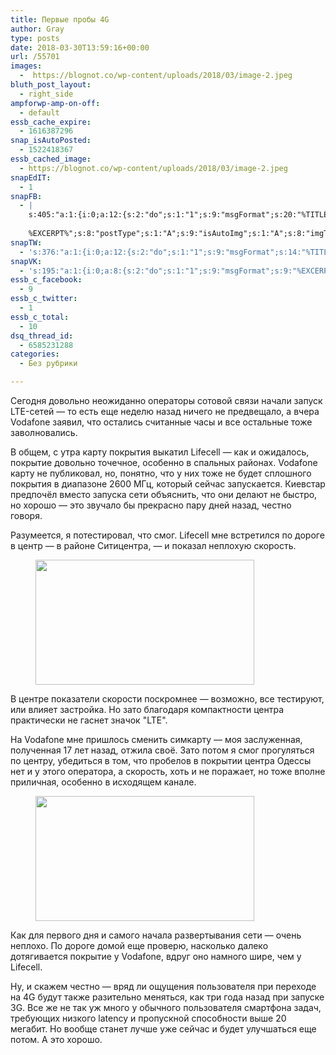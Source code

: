 ```yaml
---
title: Первые пробы 4G
author: Gray
type: posts
date: 2018-03-30T13:59:16+00:00
url: /55701
images:
  -  https://blognot.co/wp-content/uploads/2018/03/image-2.jpeg
bluth_post_layout:
  - right_side
ampforwp-amp-on-off:
  - default
essb_cache_expire:
  - 1616387296
snap_isAutoPosted:
  - 1522418367
essb_cached_image:
  - https://blognot.co/wp-content/uploads/2018/03/image-2.jpeg
snapEdIT:
  - 1
snapFB:
  - |
    s:405:"a:1:{i:0;a:12:{s:2:"do";s:1:"1";s:9:"msgFormat";s:20:"%TITLE%
    
    %EXCERPT%";s:8:"postType";s:1:"A";s:9:"isAutoImg";s:1:"A";s:8:"imgToUse";s:0:"";s:9:"isAutoURL";s:1:"A";s:8:"urlToUse";s:0:"";s:4:"doFB";i:0;s:8:"isPosted";s:1:"1";s:4:"pgID";s:32:"133222213376133_1869725866392417";s:7:"postURL";s:62:"http://www.facebook.com/133222213376133/posts/1869725866392417";s:5:"pDate";s:19:"2018-03-30 13:59:25";}}";
snapTW:
  - 's:376:"a:1:{i:0;a:12:{s:2:"do";s:1:"1";s:9:"msgFormat";s:14:"%TITLE%  %URL%";s:8:"attchImg";s:1:"1";s:9:"isAutoImg";s:1:"A";s:8:"imgToUse";s:0:"";s:9:"isAutoURL";s:1:"A";s:8:"urlToUse";s:0:"";s:4:"doTW";i:0;s:8:"isPosted";s:1:"1";s:4:"pgID";s:18:"979719757866954752";s:7:"postURL";s:53:"https://twitter.com/gray_ru/status/979719757866954752";s:5:"pDate";s:19:"2018-03-30 13:59:27";}}";'
snapVK:
  - 's:195:"a:1:{i:0;a:8:{s:2:"do";s:1:"1";s:9:"msgFormat";s:9:"%EXCERPT%";s:8:"postType";s:1:"I";s:9:"isAutoImg";s:1:"A";s:8:"imgToUse";s:0:"";s:9:"isAutoURL";s:1:"A";s:8:"urlToUse";s:0:"";s:4:"doVK";i:0;}}";'
essb_c_facebook:
  - 9
essb_c_twitter:
  - 1
essb_c_total:
  - 10
dsq_thread_id:
  - 6585231288
categories:
  - Без рубрики

---
```








Сегодня довольно неожиданно операторы сотовой связи начали запуск LTE-сетей — то есть еще неделю назад ничего не предвещало, а вчера Vodafone заявил, что остались считанные часы и все остальные тоже заволновались. 

В общем, с утра карту покрытия выкатил Lifecell — как и ожидалось, покрытие довольно точечное, особенно в спальных районах. Vodafone карту не публиковал, но, понятно, что у них тоже не будет сплошного покрытия в диапазоне 2600 МГц, который сейчас запускается. Киевстар предпочёл вместо запуска сети объяснить, что они делают не быстро, но хорошо — это звучало бы прекрасно пару дней назад, честно говоря.

Разумеется, я потестировал, что смог. Lifecell мне встретился по дороге в центр — в районе Ситицентра, — и показал неплохую скорость.<figure class="wp-block-image aligncenter">

<img data-attachment-id="55731" data-permalink="https://blognot.co/image-2-2" data-orig-file="https://i2.wp.com/blognot.co/wp-content/uploads/2018/03/image-2.jpeg?fit=350%2C200&ssl=1" data-orig-size="350,200" data-comments-opened="1" data-image-meta="{&quot;aperture&quot;:&quot;0&quot;,&quot;credit&quot;:&quot;&quot;,&quot;camera&quot;:&quot;&quot;,&quot;caption&quot;:&quot;&quot;,&quot;created_timestamp&quot;:&quot;1522427260&quot;,&quot;copyright&quot;:&quot;&quot;,&quot;focal_length&quot;:&quot;0&quot;,&quot;iso&quot;:&quot;0&quot;,&quot;shutter_speed&quot;:&quot;0&quot;,&quot;title&quot;:&quot;&quot;,&quot;orientation&quot;:&quot;1&quot;}" data-image-title="image-2" data-image-description="" data-medium-file="https://i2.wp.com/blognot.co/wp-content/uploads/2018/03/image-2.jpeg?fit=300%2C171&ssl=1" data-large-file="https://i2.wp.com/blognot.co/wp-content/uploads/2018/03/image-2.jpeg?fit=350%2C200&ssl=1" width="350" height="200" src="https://i2.wp.com/blognot.co/wp-content/uploads/2018/03/image-2.jpeg?resize=350%2C200&#038;ssl=1" alt="" class="wp-image-55731" srcset="https://i2.wp.com/blognot.co/wp-content/uploads/2018/03/image-2.jpeg?w=350&ssl=1 350w, https://i2.wp.com/blognot.co/wp-content/uploads/2018/03/image-2.jpeg?resize=300%2C171&ssl=1 300w" sizes="(max-width: 350px) 100vw, 350px" data-recalc-dims="1" /> </figure> 

В центре показатели скорости поскромнее — возможно, все тестируют, или влияет застройка. Но зато благодаря компактности центра практически не гаснет значок "LTE".

На Vodafone мне пришлось сменить симкарту — моя заслуженная, полученная 17 лет назад, отжила своё. Зато потом я смог прогуляться по центру, убедиться в том, что пробелов в покрытии центра Одессы нет и у этого оператора, а скорость, хоть и не поражает, но тоже вполне приличная, особенно в исходящем канале.<figure class="wp-block-image aligncenter">

<img data-attachment-id="55751" data-permalink="https://blognot.co/image-3" data-orig-file="https://i1.wp.com/blognot.co/wp-content/uploads/2018/03/image-3.jpeg?fit=350%2C200&ssl=1" data-orig-size="350,200" data-comments-opened="1" data-image-meta="{&quot;aperture&quot;:&quot;0&quot;,&quot;credit&quot;:&quot;&quot;,&quot;camera&quot;:&quot;&quot;,&quot;caption&quot;:&quot;&quot;,&quot;created_timestamp&quot;:&quot;1522427915&quot;,&quot;copyright&quot;:&quot;&quot;,&quot;focal_length&quot;:&quot;0&quot;,&quot;iso&quot;:&quot;0&quot;,&quot;shutter_speed&quot;:&quot;0&quot;,&quot;title&quot;:&quot;&quot;,&quot;orientation&quot;:&quot;1&quot;}" data-image-title="image-3" data-image-description="" data-medium-file="https://i1.wp.com/blognot.co/wp-content/uploads/2018/03/image-3.jpeg?fit=300%2C171&ssl=1" data-large-file="https://i1.wp.com/blognot.co/wp-content/uploads/2018/03/image-3.jpeg?fit=350%2C200&ssl=1" width="350" height="200" src="https://i1.wp.com/blognot.co/wp-content/uploads/2018/03/image-3.jpeg?resize=350%2C200&#038;ssl=1" alt="" class="wp-image-55751" srcset="https://i1.wp.com/blognot.co/wp-content/uploads/2018/03/image-3.jpeg?w=350&ssl=1 350w, https://i1.wp.com/blognot.co/wp-content/uploads/2018/03/image-3.jpeg?resize=300%2C171&ssl=1 300w" sizes="(max-width: 350px) 100vw, 350px" data-recalc-dims="1" /> </figure> 

Как для первого дня и самого начала развертывания сети — очень неплохо. По дороге домой еще проверю, насколько далеко дотягивается покрытие у Vodafone, вдруг оно намного шире, чем у Lifecell.

Ну, и скажем честно — вряд ли ощущения пользователя при переходе на 4G будут также разительно меняться, как три года назад при запуске 3G. Все же не так уж много у обычного пользователя смартфона задач, требующих низкого latency и пропускной способности выше 20 мегабит. Но вообще станет лучше уже сейчас и будет улучшаться еще потом. А это хорошо.